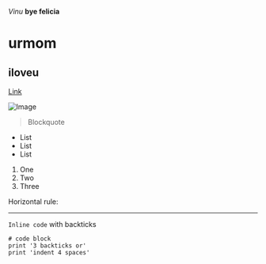 *Vinu* 
**bye felicia**
# urmom
## iloveu
[Link](https://ucsd-cse15l-s23.github.io/week/week1/)

![Image](https://ucsd-cse15l-s23.github.io/images/cse15l-lab-reports-example.png)
> Blockquote

* List
* List
* List

1. One
2. Two
3. Three

Horizontal rule:

---

`Inline code` with backticks

```
# code block
print '3 backticks or'
print 'indent 4 spaces'
```
